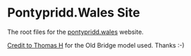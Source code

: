 # Pontypridd.Wales Site
The root files for the [pontypridd.wales](http://pontypridd.wales) website.  
  
[Credit to Thomas H](https://embed-3dwarehouse-classic.sketchup.com/model/8d6dcc886b67024bb469387709235614/The-Old-Bridge-Pontypridd) for the Old Bridge model used. Thanks :-)
